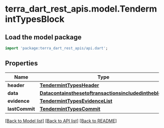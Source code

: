 # terra_dart_rest_apis.model.TendermintTypesBlock

## Load the model package
```dart
import 'package:terra_dart_rest_apis/api.dart';
```

## Properties
Name | Type | Description | Notes
------------ | ------------- | ------------- | -------------
**header** | [**TendermintTypesHeader**](TendermintTypesHeader.md) |  | [optional] 
**data** | [**Datacontainsthesetoftransactionsincludedintheblock**](Datacontainsthesetoftransactionsincludedintheblock.md) |  | [optional] 
**evidence** | [**TendermintTypesEvidenceList**](TendermintTypesEvidenceList.md) |  | [optional] 
**lastCommit** | [**TendermintTypesCommit**](TendermintTypesCommit.md) |  | [optional] 

[[Back to Model list]](../README.md#documentation-for-models) [[Back to API list]](../README.md#documentation-for-api-endpoints) [[Back to README]](../README.md)


